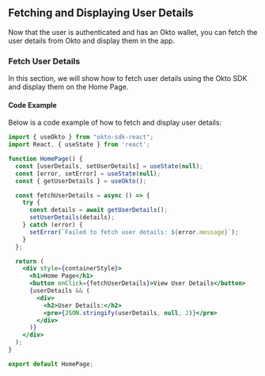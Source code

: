 ## Fetching and Displaying User Details

Now that the user is authenticated and has an Okto wallet, you can fetch the user details from Okto and display them in the app.

### Fetch User Details

In this section, we will show how to fetch user details using the Okto SDK and display them on the Home Page.

#### Code Example

Below is a code example of how to fetch and display user details:

```jsx
import { useOkto } from "okto-sdk-react";
import React, { useState } from 'react';

function HomePage() {
  const [userDetails, setUserDetails] = useState(null);
  const [error, setError] = useState(null);
  const { getUserDetails } = useOkto();

  const fetchUserDetails = async () => {
    try {
      const details = await getUserDetails();
      setUserDetails(details);
    } catch (error) {
      setError(`Failed to fetch user details: ${error.message}`);
    }
  };

  return (
    <div style={containerStyle}>
      <h1>Home Page</h1>
      <button onClick={fetchUserDetails}>View User Details</button>
      {userDetails && (
        <div>
          <h2>User Details:</h2>
          <pre>{JSON.stringify(userDetails, null, 2)}</pre>
        </div>
      )}
    </div>
  );
}

export default HomePage;
```